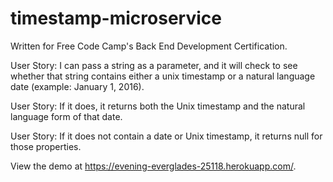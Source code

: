 # timestamp-microservice

Written for Free Code Camp's Back End Development Certification.

User Story: I can pass a string as a parameter, and it will check to see whether that string contains either a unix timestamp or a natural language date (example: January 1, 2016).

User Story: If it does, it returns both the Unix timestamp and the natural language form of that date.

User Story: If it does not contain a date or Unix timestamp, it returns null for those properties.

View the demo at https://evening-everglades-25118.herokuapp.com/. 
